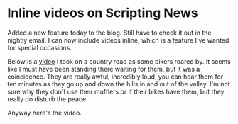 # Inline videos on Scripting News
Added a new feature today to the blog. Still have to check it out in the nightly email. I can now include videos inline, which is a feature I've wanted for special occasions.

Below is a <a href="https://www.youtube.com/watch?v=DwcD8ftY0Mg&feature=emb_logo">video</a> I took on a country road as some bikers roared by. It seems like I must have been standing there waiting for them, but it was a coincidence. They are really awful, incredibly loud, you can hear them for ten minutes as they go up and down the hills in and out of the valley. I'm not sure why they don't use their mufflers or if their bikes have them, but they really do disturb the peace. 

Anyway here's the video.

